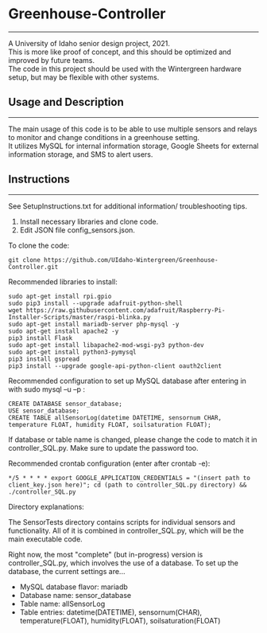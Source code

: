 # Greenhouse-Controller
-----------------------
A University of Idaho senior design project, 2021. <br>
This is more like proof of concept, and this should be optimized and improved by future teams. <br>
The code in this project should be used with the Wintergreen hardware setup, but may be flexible with other systems. 

## Usage and Description
------------------------
The main usage of this code is to be able to use multiple sensors and relays to monitor and change conditions in a greenhouse setting. <br>
It utilizes MySQL for internal information storage, Google Sheets for external information storage, and SMS to alert users. 

## Instructions 
-------------------------
See SetupInstructions.txt for additional information/ troubleshooting tips. 
1. Install necessary libraries and clone code.
2. Edit JSON file config_sensors.json. 

To clone the code:
```
git clone https://github.com/UIdaho-Wintergreen/Greenhouse-Controller.git
```

Recommended libraries to install:

```
sudo apt-get install rpi.gpio
sudo pip3 install --upgrade adafruit-python-shell
wget https://raw.githubusercontent.com/adafruit/Raspberry-Pi-Installer-Scripts/master/raspi-blinka.py 
sudo apt-get install mariadb-server php-mysql -y
sudo apt-get install apache2 -y
pip3 install Flask
sudo apt-get install libapache2-mod-wsgi-py3 python-dev
sudo apt-get install python3-pymysql  
pip3 install gspread
pip3 install --upgrade google-api-python-client oauth2client 
```

Recommended configuration to set up MySQL database after entering in with sudo mysql –u –p : 
```
CREATE DATABASE sensor_database;
USE sensor_database; 
CREATE TABLE allSensorLog(datetime DATETIME, sensornum CHAR, temperature FLOAT, humidity FLOAT, soilsaturation FLOAT);
``` 
If database or table name is changed, please change the code to match it in controller_SQL.py. 
Make sure to update the password too. 

Recommended crontab configuration (enter after crontab -e): 
```
*/5 * * * * export GOOGLE_APPLICATION_CREDENTIALS = "(insert path to client_key.json here)"; cd (path to controller_SQL.py directory) && ./controller_SQL.py
```

Directory explanations: 

The SensorTests directory contains scripts for individual sensors and functionality.
All of it is combined in controller_SQL.py, which will be the main executable code.

Right now, the most "complete" (but in-progress) version is controller_SQL.py, which involves the use of a database.
To set up the database, the current settings are...
  - MySQL database flavor: mariadb
  - Database name: sensor_database
  - Table name: allSensorLog
  - Table entries: datetime(DATETIME), sensornum(CHAR), temperature(FLOAT), humidity(FLOAT), soilsaturation(FLOAT)
